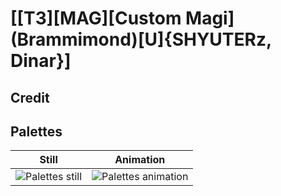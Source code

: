 # [\[T3\]\[MAG\]\[Custom Magi\]\(Brammimond\)\[U\]{SHYUTERz, Dinar}]

## Credit


	
## Palettes

| Still | Animation |
| :---: | :-------: |
| ![Palettes still](./Palettes_000.png) | ![Palettes animation](./Palettes.gif) |
